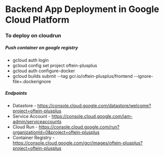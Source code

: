 # Backend App Deployment in Google Cloud Platform

### To deploy on cloudrun
##### Push container on google registry
* gcloud auth login
* gcloud config set project oftein-plusplus
* gcloud auth configure-docker
* gcloud builds submit --tag gcr.io/oftein-plusplus/frontend --ignore-file=.dockerignore

##### Endpoints
* Datastore - https://console.cloud.google.com/datastore/welcome?project=oftein-plusplus
* Service Account - https://console.cloud.google.com/iam-admin/serviceaccounts
* Cloud Run - https://console.cloud.google.com/run?organizationId=0&project=oftein-plusplus
* Container Registry - https://console.cloud.google.com/gcr/images/oftein-plusplus?project=oftein-plusplus